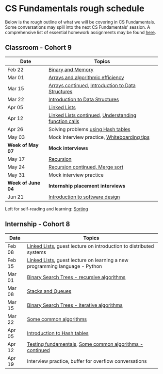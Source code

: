 # CS Fundamentals rough schedule
Below is the rough outline of what we will be covering in CS Fundamentals. Some conversations may spill into the next CS Fundamentals' session. A comprehensive list of essential homework assignments may be found [here](https://github.com/Ada-Developers-Academy/textbook-curriculum/blob/master/04-cs-fundamentals/homeworks.md).

## Classroom - Cohort 9
Date    | Topics
--------|----------------
Feb 22  | [Binary and Memory](https://github.com/Ada-Developers-Academy/textbook-curriculum/blob/master/04-cs-fundamentals/classroom/Binary.md)
Mar 01  | [Arrays and algorithmic efficiency](https://github.com/Ada-Developers-Academy/textbook-curriculum/blob/master/04-cs-fundamentals/classroom/Arrays.md)
Mar 15  | [Arrays continued](https://github.com/Ada-Developers-Academy/textbook-curriculum/blob/master/04-cs-fundamentals/classroom/Arrays.md), [Introduction to Data Structures](https://github.com/Ada-Developers-Academy/textbook-curriculum/blob/master/04-cs-fundamentals/classroom/Introduction%20to%20Data%20Structures.md)
Mar 22  | [Introduction to Data Structures](https://github.com/Ada-Developers-Academy/textbook-curriculum/blob/master/04-cs-fundamentals/classroom/Introduction%20to%20Data%20Structures.md)
Apr 05  | [Linked Lists](https://github.com/Ada-Developers-Academy/textbook-curriculum/blob/master/04-cs-fundamentals/classroom/Introduction%20to%20Linked%20Lists.md)
Apr 12  | [Linked Lists continued](https://github.com/Ada-Developers-Academy/textbook-curriculum/blob/master/04-cs-fundamentals/classroom/Introduction%20to%20Linked%20Lists.md), [Understanding function calls](https://github.com/Ada-Developers-Academy/textbook-curriculum/blob/master/04-cs-fundamentals/classroom/Understanding%20function%20calls.md)
Apr 26  | Solving problems [using Hash tables](https://github.com/Ada-Developers-Academy/textbook-curriculum/blob/master/04-cs-fundamentals/classroom/Using%20Hash%20Tables.md)
May 03  | Mock Interview practice, [Whiteboarding tips](https://github.com/Ada-Developers-Academy/textbook-curriculum/blob/master/04-cs-fundamentals/classroom/Whiteboarding-Tips.md)
**Week of May 07** | **Mock interviews**
May 17  | [Recursion](https://github.com/Ada-Developers-Academy/textbook-curriculum/blob/master/04-cs-fundamentals/classroom/Introduction%20to%20Recursion.md)
May 24  | [Recursion continued, Merge sort](https://github.com/Ada-Developers-Academy/textbook-curriculum/blob/master/04-cs-fundamentals/classroom/Introduction%20to%20Recursion.md)
May 31  | Mock interview practice
**Week of June 04** | **Internship placement interviews**
Jun 21  | [Introduction to software design](https://github.com/Ada-Developers-Academy/textbook-curriculum/blob/master/04-cs-fundamentals/classroom/Software%20Design.md)

Left for self-reading and learning: [Sorting](https://github.com/Ada-Developers-Academy/textbook-curriculum/blob/master/04-cs-fundamentals/classroom/Sorting.md)

## Internship - Cohort 8
Date    | Topics
--------|----------------
Feb 08  | [Linked Lists](https://github.com/Ada-Developers-Academy/textbook-curriculum/blob/master/04-cs-fundamentals/internship/Linked%20Lists.md), guest lecture on introduction to distributed systems
Feb 15  | [Linked Lists](https://github.com/Ada-Developers-Academy/textbook-curriculum/blob/master/04-cs-fundamentals/internship/Linked%20Lists.md), guest lecture on learning a new programming language - Python
Mar 01  | [Binary Search Trees - recursive algorithms](https://github.com/Ada-Developers-Academy/textbook-curriculum/blob/master/04-cs-fundamentals/internship/Binary%20Search%20Trees.md)
Mar 08  | [Stacks and Queues](https://github.com/Ada-Developers-Academy/textbook-curriculum/blob/master/04-cs-fundamentals/internship/Stacks%20and%20Queues.md)
Mar 15  | [Binary Search Trees - iterative algorithms](https://github.com/Ada-Developers-Academy/textbook-curriculum/blob/master/04-cs-fundamentals/internship/Binary%20Search%20Trees.md)
Mar 22  | [Some common algorithms](https://github.com/Ada-Developers-Academy/textbook-curriculum/blob/master/04-cs-fundamentals/internship/Introduction%20to%20Algorithms.md)
Apr 05  | [Introduction to Hash tables](https://github.com/Ada-Developers-Academy/textbook-curriculum/blob/master/04-cs-fundamentals/internship/Hash%20Tables.md)
Apr 12  | [Testing fundamentals](https://github.com/Ada-Developers-Academy/textbook-curriculum/blob/master/04-cs-fundamentals/internship/Testing%20Fundamentals.md), [Some common algorithms - continued](https://github.com/Ada-Developers-Academy/textbook-curriculum/blob/master/04-cs-fundamentals/internship/Introduction%20to%20Algorithms.md)
Apr 19  | Interview practice, buffer for overflow conversations
